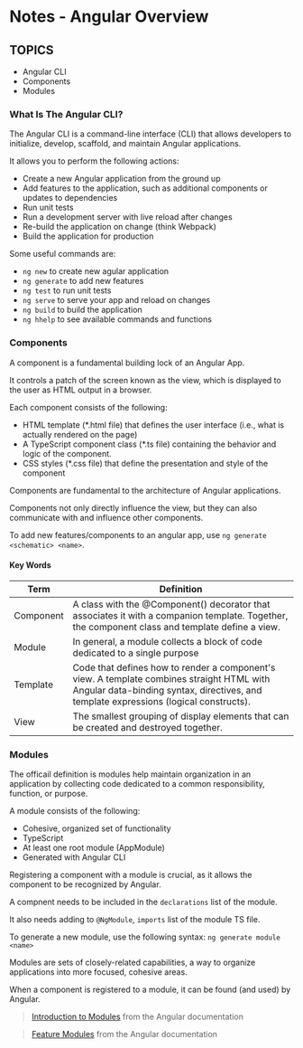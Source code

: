 # Notes - Angular Overview

## TOPICS
* Angular CLI
* Components
* Modules

### What Is The Angular CLI?
The Angular CLI is a command-line interface (CLI) that allows developers to initialize, develop, scaffold, and maintain Angular applications.

It allows you to perform the following actions:

* Create a new Angular application from the ground up
* Add features to the application, such as additional components or updates to dependencies
* Run unit tests
* Run a development server with live reload after changes
* Re-build the application on change (think Webpack)
* Build the application for production

Some useful commands are:

* `ng new` to create new agular application
* `ng generate` to add new features
* `ng test` to run unit tests
* `ng serve` to serve your app and reload on changes
* `ng build` to build the application
* `ng hhelp` to see available commands and functions

### Components
A component is a fundamental building lock of an Angular App.

It controls a patch of the screen known as the view, which is displayed to the user as HTML output in a browser.

Each component consists of the following:

* HTML template (*.html file) that defines the user interface (i.e., what is actually rendered on the page)
* A TypeScript component class (*.ts file) containing the behavior and logic of the component. 
* CSS styles (*.css file) that define the presentation and style of the component

Components are fundamental to the architecture of Angular applications. 

Components not only directly influence the view, but they can also communicate with and influence other components.

To add new features/components to an angular app, use `ng generate <schematic> <name>`. 

#### Key Words
Term | Definition
--- | ---
Component | A class with the @Component() decorator that associates it with a companion template. Together, the component class and template define a view.
Module | In general, a module collects a block of code dedicated to a single purpose
Template | Code that defines how to render a component's view. A template combines straight HTML with Angular data-binding syntax, directives, and template expressions (logical constructs).
View | The smallest grouping of display elements that can be created and destroyed together.

### Modules
The officail definition is modules help maintain organization in an application by collecting code dedicated to a common responsibility, function, or purpose.

A module consists of the following:

* Cohesive, organized set of functionality
* TypeScript
* At least one root module (AppModule)
* Generated with Angular CLI

Registering a component with a module is crucial, as it allows the component to be recognized by Angular.

A compnent needs to be included in the `declarations` list of the module.

It also needs adding to `@NgModule`, `imports` list of the module TS file.

To generate a new module, use the following syntax: `ng generate module <name>`

Modules are sets of closely-related capabilities, a way to organize applications into more focused, cohesive areas. 

When a component is registered to a module, it can be found (and used) by Angular.

> [Introduction to Modules](https://angular.io/guide/architecture-modules) from the Angular documentation

> [Feature Modules](https://angular.io/guide/feature-modules) from the Angular documentation

